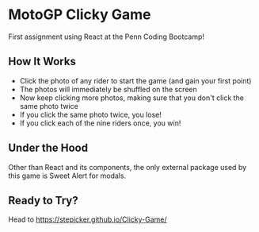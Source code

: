 # MotoGP Clicky Game

First assignment using React at the Penn Coding Bootcamp!

## How It Works

* Click the photo of any rider to start the game (and gain your first point)
* The photos will immediately be shuffled on the screen
* Now keep clicking more photos, making sure that you don't click the same photo twice
* If you click the same photo twice, you lose!
* If you click each of the nine riders once, you win!

## Under the Hood

Other than React and its components, the only external package used by this game is Sweet Alert for modals.

## Ready to Try?

Head to https://stepicker.github.io/Clicky-Game/
